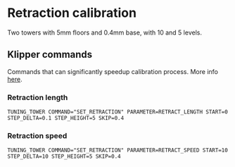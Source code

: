 # Retraction calibration
Two towers with 5mm floors and 0.4mm base, with 10 and 5 levels.


## Klipper commands
Commands that can significantly speedup calibration process. More info [here](https://www.klipper3d.org/G-Codes.html#tuning_tower).
### Retraction length
```
TUNING_TOWER COMMAND="SET_RETRACTION" PARAMETER=RETRACT_LENGTH START=0 STEP_DELTA=0.1 STEP_HEIGHT=5 SKIP=0.4
```
### Retraction speed
```
TUNING_TOWER COMMAND="SET_RETRACTION" PARAMETER=RETRACT_SPEED START=10 STEP_DELTA=10 STEP_HEIGHT=5 SKIP=0.4
```

